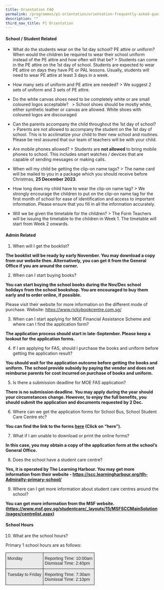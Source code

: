 ```yaml
---
title: Orientation FAQ
permalink: /programmes/p1-orientation/orientation-frequently-asked-questions/
description: ""
third_nav_title: P1 Orientation
---
```

#### School / Student Related

*   What do the students wear on the 1st day school? PE attire or uniform? When would the children be required to wear their school uniform instead of the PE attire and how often will that be?
&gt; Students can come in the PE attire on the 1st day of school. Students are expected to wear PE attire on days they have PE or PAL lessons. Usually, students will need to wear PE attire at least 3 days in a week.

*   How many sets of uniform and PE attire are needed?
&gt; We suggest 2 sets of uniform and 3 sets of PE attire.

*   Do the white canvas shoes need to be completely white or are small coloured logos acceptable? &nbsp;
&gt; School shoes should be mostly white, either synthetic leather or canvas are allowed. White shoes with coloured logos are discouraged

*   Can the parents accompany the child throughout the 1st day of school?
&gt; Parents are not allowed to accompany the student on the 1st day of school. This is to acclimatize your child to their new school and routines. Please be rest assured that our team of teachers will be with your child.

*   Are mobile phones allowed?
&gt; Students are **not allowed** to bring mobile phones to school. This includes smart watches / devices that are capable of sending messages or making calls.

*   When will my child be getting the clip-on name tags?
&gt; The name card will be mailed to you in a package which you should receive before Christmas, **25 December 2023**.

*   How long does my child have to wear the clip-on name tag?
&gt; We strongly encourage the children to put on the clip-on name tag for the first month of school for ease of identification and access to important information. Please ensure that you fill in all the information accurately.

*   Will we be given the timetable for the children?
&gt; The Form Teachers will be issuing the timetable to the children in Week 1. The timetable will start from Week 2 onwards.


#### Admin Related

1. When will I get the booklist?

**The booklist will be ready by early November. You may download a copy from our website then. Alternatively, you can get it from the General Office if you are around the corner.**

2. When can I start buying books?

**You can start buying the school books during the Nov/Dec school holidays from the school bookshop. You are encouraged to buy them early and to order online, if possible.**

Please visit their website for more information on the different mode of purchase. 
Website: https://www.rickybookcentre.com.sg/


3. When can I start applying for MOE Financial Assistance Scheme and where can I find the application form?

**The application process should start in late-September. Please keep a lookout for the application forms.**

4. If I am applying for FAS, should I purchase the books and uniform before getting the application result?

**You should wait for the application outcome before getting the books and uniform. The school provide subsidy by paying the vendor and does not reimburse parents for cost incurred on purchase of books and uniform.**

5. Is there a submission deadline for MOE FAS application?

**There is no submission deadline. You may apply during the year should your circumstances change. However, to enjoy the full benefits, you should submit the application and documents requested by 2 Dec.**

6. Where can we get the application forms for School Bus, School Student Care Centre etc?

**You can find the link to the forms&nbsp;[here](https://ogp-admiraltypri-staging.netlify.app/programmes/p1-orientation/p1-administration-package/)&nbsp;(Click on “here”).**

7. What if I am unable to download or print the online forms?

**In this case, you may obtain a copy of the application form at the school’s General Office.**

8. Does the school have a student care centre?

**Yes, it is operated by The Learning Harbour. You may get more information from their website - https://scc.learningharbour.org/tlh-Admiralty-primary-school/**

9. Where can I get more information about student care centres around the school?

**You can get more information from the MSF website. (https://www.msf.gov.sg/studentcare/_layouts/15/MSFSCCMainSolution/pages/centrelist.aspx)**

#### School Hours

10. What are the school hours?

Primary 1 school hours are as follows:

<style type="text/css">
.tg  {border-collapse:collapse;border-spacing:0;}
.tg td{border-color:black;border-style:solid;border-width:1px;font-family:Arial, sans-serif;font-size:14px;
  overflow:hidden;padding:10px 5px;word-break:normal;}
.tg th{border-color:black;border-style:solid;border-width:1px;font-family:Arial, sans-serif;font-size:14px;
  font-weight:normal;overflow:hidden;padding:10px 5px;word-break:normal;}
.tg .tg-y7qa{background-color:#EAEAEA;color:#222;text-align:left;vertical-align:top}
</style>
<table class="tg">
<thead>
  <tr>
    <th class="tg-y7qa">Monday</th>
    <th class="tg-y7qa">Reporting Time: 10:00am<br>Dismissal Time: 2:40pm</th>
  </tr>
</thead>
<tbody>
  <tr>
    <td class="tg-y7qa">Tuesday to Friday</td>
    <td class="tg-y7qa">Reporting Time: 7:30am<br>Dismissal Time: 2:10pm</td>
  </tr>
</tbody>
</table>